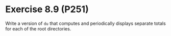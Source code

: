 # Exercise 8.9 (P251)

Write a version of `du` that computes and periodically displays separate totals for each of the root directories.
